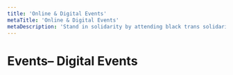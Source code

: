 ```yaml
---
title: 'Online & Digital Events'
metaTitle: 'Online & Digital Events'
metaDescription: 'Stand in solidarity by attending black trans solidarity events.'
---
```


# Events– Digital Events